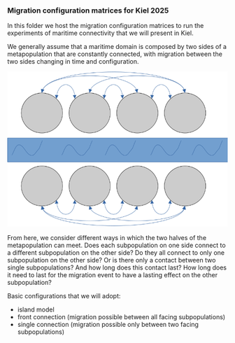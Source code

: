### Migration configuration matrices for Kiel 2025
In this folder we host the migration configuration matrices to run the experiments of maritime connectivity that we will present in Kiel. 

We generally assume that a maritime domain is composed by two sides of a metapopulation that are constantly connected, with migration between the two sides changing in time and configuration. 

![Basic configuration of a maritime metapopulation](../../img/metapopulation_configuration.png)

From here, we consider different ways in which the two halves of the metapopulation can meet. Does each subpopulation on one side connect to a different subpopulation on the other side? Do they all connect to only one subpopulation on the other side? Or is there only a contact between two single subpopulations? And how long does this contact last? How long does it need to last for the migration event to have a lasting effect on the other subpopulation?

Basic configurations that we will adopt:
- island model
- front connection (migration possible between all facing subpopulations)
- single connection (migration possible only between two facing subpopulations)